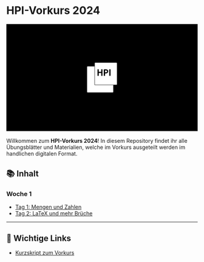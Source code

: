 # HPI-Vorkurs 2024

![HPI Vorkurs 2024 Splash](./Splash.png)

Willkommen zum **HPI-Vorkurs 2024**! In diesem Repository findet ihr alle Übungsblätter und Materialien, welche im Vorkurs ausgeteilt werden im handlichen digitalen Format.

## 📚 Inhalt

### Woche 1

- [Tag 1: Mengen und Zahlen](./pdfs/Woche-1_Tag-1.pdf)
- [Tag 2: LaTeX und mehr Brüche](./pdfs/Woche-1_Tag-2.pdf)

---

## 🔗 Wichtige Links

- [Kurzskript zum Vorkurs](https://hpi.de/friedrich/docs/scripts/24_Vorkurs/index.html)